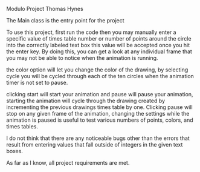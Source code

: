 Modulo Project Thomas Hynes

The Main class is the entry point for the project

To use this project, first run the code then you may manually enter a specific value of times table number or number
of points around the circle into the correctly labeled text box this value will be accepted once you hit the enter 
key. By doing this, you can get a look at any individual frame that you may not be able to notice when the animation
is running.

the color option will let you change the color of the drawing, by selecting cycle you will be cycled through each of 
the ten circles when the animation timer is not set to pause.

clicking start will start your animation and pause will pause your animation, starting the animation will cycle through the 
drawing created by incrementing the previous drawings times table by one. Clicking pause will stop on any given frame 
of the animation, changing the settings while the animation is paused is useful to test various numbers of points,
colors, and times tables.

I do not think that there are any noticeable bugs other than the errors that result from entering values that fall 
outside of integers in the given text boxes.

As far as I know, all project requirements are met.